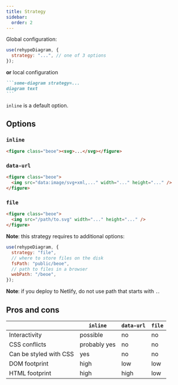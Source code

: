 ```yaml
---
title: Strategy
sidebar:
  order: 2
---
```


Global configuration:

```js
use(rehypeDiagram, {
  strategy: "...", // one of 3 options
});
```

**or** local configuration

````md
```some-diagram strategy=...
diagram text
```
````

`inline` is a default option.

## Options

### `inline`

```html
<figure class="beoe"><svg>...</svg></figure>
```

### `data-url`

```html
<figure class="beoe">
  <img src="data:image/svg+xml,..." width="..." height="..." />
</figure>
```

### `file`

```html
<figure class="beoe">
  <img src="/path/to.svg" width="..." height="..." />
</figure>
```

**Note**: this strategy requires to additional options:

```js
use(rehypeDiagram, {
  strategy: "file",
  // where to store files on the disk
  fsPath: "public/beoe",
  // path to files in a browser
  webPath: "/beoe",
});
```

**Note**: if you deploy to Netlify, do not use path that starts with `.`.

## Pros and cons

|                        | `inline`     | `data-url` | `file` |
| ---------------------- | ------------ | ---------- | ------ |
| Interactivity          | possible     | no         | no     |
| CSS conflicts          | probably yes | no         | no     |
| Can be styled with CSS | yes          | no         | no     |
| DOM footprint          | high         | low        | low    |
| HTML footprint         | high         | high       | low    |
